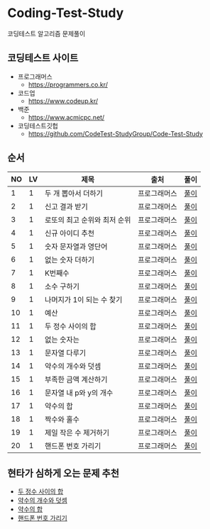 # Coding-Test-Study
코딩테스트 알고리즘 문제풀이

## 코딩테스트 사이트 ##
+ 프로그래머스   
    - https://programmers.co.kr/
+ 코드업
    - https://www.codeup.kr/
+ 백준
    - https://www.acmicpc.net/
+ 코딩테스트깃헙
    - https://github.com/CodeTest-StudyGroup/Code-Test-Study

## 순서 ##

NO | LV | 제목 | 출처 | 풀이
---- | ---- | ---- | ---- | ----
1 | 1 | 두 개 뽑아서 더하기 | 프로그래머스 | [풀이](https://github.com/orange601/Coding-Test-Study/tree/main/programmers/level1/%EB%91%90%20%EA%B0%9C%20%EB%BD%91%EC%95%84%EC%84%9C%20%EB%8D%94%ED%95%98%EA%B8%B0)
2 | 1 | 신고 결과 받기 | 프로그래머스 | [풀이](https://github.com/orange601/Coding-Test-Study/tree/main/programmers/level1/%EC%8B%A0%EA%B3%A0%20%EA%B2%B0%EA%B3%BC%20%EB%B0%9B%EA%B8%B0)
3 | 1 | 로또의 최고 순위와 최저 순위 | 프로그래머스 |[풀이](https://github.com/orange601/Coding-Test-Study/tree/main/programmers/level1/%EB%A1%9C%EB%98%90%EC%9D%98%20%EC%B5%9C%EA%B3%A0%20%EC%88%9C%EC%9C%84%EC%99%80%20%EC%B5%9C%EC%A0%80%20%EC%88%9C%EC%9C%84)
4 | 1 | 신규 아이디 추천 | 프로그래머스 | [풀이](https://github.com/orange601/Coding-Test-Study/blob/main/programmers/level1/%EC%8B%A0%EA%B7%9C%20%EC%95%84%EC%9D%B4%EB%94%94%20%EC%B6%94%EC%B2%9C/README.md)
5 | 1 | 숫자 문자열과 영단어 | 프로그래머스 | [풀이](https://github.com/orange601/Coding-Test-Study/blob/main/programmers/level1/%EC%88%AB%EC%9E%90%20%EB%AC%B8%EC%9E%90%EC%97%B4%EA%B3%BC%20%EC%98%81%EB%8B%A8%EC%96%B4/README.md)
6 | 1 | 없는 숫자 더하기 | 프로그래머스 | [풀이](https://github.com/orange601/Coding-Test-Study/blob/main/programmers/level1/%EC%97%86%EB%8A%94%20%EC%88%AB%EC%9E%90%20%EB%8D%94%ED%95%98%EA%B8%B0/README.md)
7 | 1 | K번째수 | 프로그래머스 | [풀이](https://github.com/orange601/Coding-Test-Study/tree/main/programmers/level1/K%EB%B2%88%EC%A7%B8%EC%88%98)
8 | 1 | 소수 구하기 | 프로그래머스 | [풀이](https://github.com/orange601/Coding-Test-Study/blob/main/programmers/level1/%EC%86%8C%EC%88%98%20%EB%A7%8C%EB%93%A4%EA%B8%B0/README.md)
9 | 1 | 나머지가 1이 되는 수 찾기 | 프로그래머스 | [풀이](https://github.com/orange601/Coding-Test-Study/blob/main/programmers/level1/%EB%82%98%EB%A8%B8%EC%A7%80%EA%B0%80%201%EC%9D%B4%20%EB%90%98%EB%8A%94%20%EC%88%98%20%EC%B0%BE%EA%B8%B0/README.md)
10 | 1 | 예산 | 프로그래머스 | [풀이](https://github.com/orange601/Coding-Test-Study/blob/main/programmers/level1/%EC%98%88%EC%82%B0/README.md)
11 | 1 | 두 정수 사이의 합 | 프로그래머스 | [풀이](https://github.com/orange601/Coding-Test-Study/tree/main/programmers/level1/%EB%91%90%20%EC%A0%95%EC%88%98%20%EC%82%AC%EC%9D%B4%EC%9D%98%20%ED%95%A9)
12 | 1 | 없는 숫자는  | 프로그래머스 | [풀이](https://github.com/orange601/Coding-Test-Study/blob/main/programmers/level1/%EC%97%86%EB%8A%94%20%EC%88%AB%EC%9E%90%EB%8A%94%20%EC%8B%AB%EC%96%B4/RemoveEqualNumbers.java)
13 | 1 | 문자열 다루기 | 프로그래머스 | [풀이](https://github.com/orange601/Coding-Test-Study/tree/main/programmers/level1/%EB%AC%B8%EC%9E%90%EC%97%B4%20%EB%8B%A4%EB%A3%A8%EA%B8%B0%20%EA%B8%B0%EB%B3%B8)
14 | 1 | 약수의 개수와 덧셈 | 프로그래머스 | [풀이](https://github.com/orange601/Coding-Test-Study/tree/main/programmers/level1/%EC%95%BD%EC%88%98%EC%9D%98%20%EA%B0%9C%EC%88%98%EC%99%80%20%EB%8D%A7%EC%85%88)
15 | 1 | 부족한 금액 계산하기 | 프로그래머스 | [풀이](https://github.com/orange601/Coding-Test-Study/tree/main/programmers/level1/%EB%B6%80%EC%A1%B1%ED%95%9C%20%EA%B8%88%EC%95%A1%20%EA%B3%84%EC%82%B0%ED%95%98%EA%B8%B0)
16 | 1 | 문자열 내 p와 y의 개수 | 프로그래머스 | [풀이](https://github.com/orange601/Coding-Test-Study/tree/main/programmers/level1/%EB%AC%B8%EC%9E%90%EC%97%B4%20%EB%82%B4%20p%EC%99%80%20y%EC%9D%98%20%EA%B0%9C%EC%88%98)
17 | 1 | 약수의 합 | 프로그래머스 | [풀이](https://github.com/orange601/Coding-Test-Study/tree/main/programmers/level1/%EC%95%BD%EC%88%98%EC%9D%98%20%ED%95%A9)
18 | 1 | 짝수와 홀수 | 프로그래머스 | [풀이](https://github.com/orange601/Coding-Test-Study/tree/main/programmers/level1/%EC%A7%9D%EC%88%98%EC%99%80%20%ED%99%80%EC%88%98)
19 | 1 | 제일 작은 수 제거하기 | 프로그래머스 | [풀이](https://github.com/orange601/Coding-Test-Study/tree/main/programmers/level1/%EC%A0%9C%EC%9D%BC%20%EC%9E%91%EC%9D%80%20%EC%88%98%20%EC%A0%9C%EA%B1%B0%ED%95%98%EA%B8%B0)
20 | 1 | 핸드폰 번호 가리기 | 프로그래머스 | [풀이](https://github.com/orange601/Coding-Test-Study/blob/main/programmers/level1/%ED%95%B8%EB%93%9C%ED%8F%B0%20%EB%B2%88%ED%98%B8%20%EA%B0%80%EB%A6%AC%EA%B8%B0/README.md)


## 현타가 심하게 오는 문제 추천 ##
- [두 정수 사이의 합](https://github.com/orange601/Coding-Test-Study/tree/main/programmers/level1/%EB%91%90%20%EC%A0%95%EC%88%98%20%EC%82%AC%EC%9D%B4%EC%9D%98%20%ED%95%A9)
- [약수의 개수와 덧셈](https://github.com/orange601/Coding-Test-Study/tree/main/programmers/level1/%EC%95%BD%EC%88%98%EC%9D%98%20%EA%B0%9C%EC%88%98%EC%99%80%20%EB%8D%A7%EC%85%88)
- [약수의 합](https://github.com/orange601/Coding-Test-Study/tree/main/programmers/level1/%EC%95%BD%EC%88%98%EC%9D%98%20%ED%95%A9)
- [핸드폰 번호 가리기](https://github.com/orange601/Coding-Test-Study/blob/main/programmers/level1/%ED%95%B8%EB%93%9C%ED%8F%B0%20%EB%B2%88%ED%98%B8%20%EA%B0%80%EB%A6%AC%EA%B8%B0/README.md)
